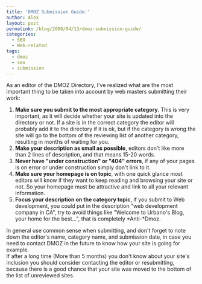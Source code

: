 ```yaml
---
title: 'DMOZ Submission Guide:'
author: Alex
layout: post
permalink: /blog/2008/04/13/dmoz-submission-guide/
categories:
  - SEO
  - Web-related
tags:
  - dmoz
  - seo
  - submission
---
```

 

As an editor of the DMOZ Directory, I\'ve realized what are the most important thing to be taken into account by web masters submitting their work:

1.  **Make sure you submit to the most appropriate category**. This is very important, as it will decide whether your site is updated into the directory or not. If a site is in the correct category the editor will probably add it to the directory if it is ok, but if the category is wrong the site will go to the bottom of the reviewing list of another category, resulting in months of waiting for you.
2.  **Make your description as small as possible**, editors don\'t like more than 2 lines of description, and that means 15-20 words.
3.  **Never have \"under construction\" or \"404\" errors**, if any of your pages is on error or under construction simply don\'t link to it.
4.  **Make sure your homepage is on topic**, with one quick glance most editors will know if they want to keep reading and browsing your site or not. So your homepage must be attractive and link to all your relevant information.
5.  **Focus your description on the category topic**, if you submit to Web development, you could put in the description \"web development company in CA\", try to avoid things like \"Welcome to Urbano\'s Blog, your home for the best...\", that is completely *Anti-*Dmoz.

In general use common sense when submitting, and don\'t forget to note down the editor\'s name, category name, and submission date, in case you need to contact DMOZ in the future to know how your site is going for example.  
If after a long time (More than 5 months) you don\'t know about your site\'s inclusion you should consider contacting the editor or resubmitting, because there is a good chance that your site was moved to the bottom of the list of unreviewed sites.
